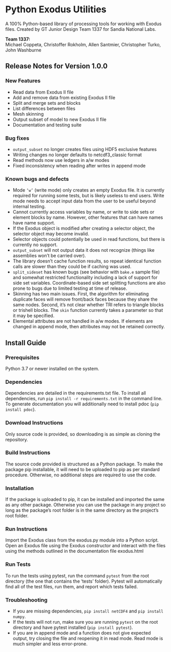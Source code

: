# Python Exodus Utilities
A 100% Python-based library of processing tools for working with Exodus files.
Created by GT Junior Design Team 1337 for Sandia National Labs.

**Team 1337:**  
Michael Coppeta, Christoffer Rokholm, Allen Santmier, Christopher Turko, John Washburne

## Release Notes for Version 1.0.0

### New Features
- Read data from Exodus II file
- Add and remove data from existing Exodus II file
- Split and merge sets and blocks
- List differences between files
- Mesh skinning
- Output subset of model to new Exodus II file
- Documentation and testing suite


### Bug fixes
- `output_subset` no longer creates files using HDF5 exclusive features
- Writing changes no longer defaults to netcdf3_classic format
- Read methods now use ledgers in a/w modes
- Fixed inconsistency when reading after writes in append mode

### Known bugs and defects
- Mode `‘w’` (write mode) only creates an empty Exodus file. It is currently required for running some tests, but is likely useless to end users. Write mode needs to accept input data from the user to be useful beyond internal testing.
- Cannot currently access variables by name, or write to side sets or element blocks by name. However, other features that can have names have name support.
- If the Exodus object is modified after creating a selector object, the selector object may become invalid.
- Selector objects could potentially be used in read functions, but there is currently no support.
- `output_subset` will not output data it does not recognize (things like assemblies won’t be carried over).
- The library doesn’t cache function results, so repeat identical function calls are slower than they could be if caching was used.
- `split_sideset` has known bugs (see behavior with `bake.e` sample file) and somewhat restricted functionality including a lack of support for side set variables. Coordinate-based side set splitting functions are also prone to bugs due to limited testing at time of release.
- Skinning has two main issues. First, the algorithm for eliminating duplicate faces will remove front/back faces because they share the same nodes. Second, it’s not clear whether TRI refers to triangle blocks or trishell blocks. The `skin` function currently takes a parameter so that it may be specified.  
- Elemental attributes are not handled in a/w modes. If elements are changed in append mode, then attributes may not be retained correctly. 

## Install Guide

### Prerequisites
Python 3.7 or newer installed on the system.

### Dependencies
Dependencies are detailed in the requirements.txt file. To install all dependencies, run `pip install -r requirements.txt` in the command line. To generate documentation you will additionally need to install pdoc (`pip install pdoc`).

### Download Instructions
Only source code is provided, so downloading is as simple as cloning the repository.

### Build Instructions
The source code provided is structured as a Python package. To make the package pip installable, it will need to be uploaded to pip as per standard procedure. Otherwise, no additional steps are required to use the code.

### Installation
If the package is uploaded to pip, it can be installed and imported the same as any other package. Otherwise you can use the package in any project so long as the package’s root folder is in the same directory as the project’s root folder.

### Run Instructions
Import the Exodus class from the exodus.py module into a Python script. Open an Exodus file using the Exodus constructor and interact with the files using the methods outlined in the documentation file exodus.html

### Run Tests
To run the tests using pytest, run the command `pytest` from the root directory (the one that contains the ‘tests’ folder). Pytest will automatically find all of the test files, run them, and report which tests failed.

### Troubleshooting
- If you are missing dependencies, `pip install netCDF4` and `pip install numpy`.
- If the tests will not run, make sure you are running `pytest` on the root directory and have pytest installed (`pip install pytest`).
- If you are in append mode and a function does not give expected output, try closing the file and reopening it in read mode. Read mode is much simpler and less error-prone.

